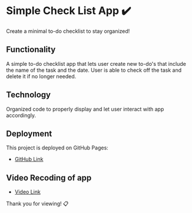 # Simple Check List App ✔️
  
Create a minimal to-do checklist to stay organized! 

## Functionality

A simple to-do checklist app that lets user create new to-do's that include the name of the task and the date. User is able to check off the task and delete it if no longer needed.

## Technology

Organized code to properly display and let user interact with app accordingly. 

## Deployment

This project is deployed on GitHub Pages:

- [GitHub Link](https://github.com/drevega/SE.Checklist-app.git)

## Video Recoding of app

- [Video Link](https://drive.google.com/file/d/1Oomktt_N5fFgndt7eMrgsETTcU8j8fVN/view?usp=sharing)

Thank you for viewing! 📋
